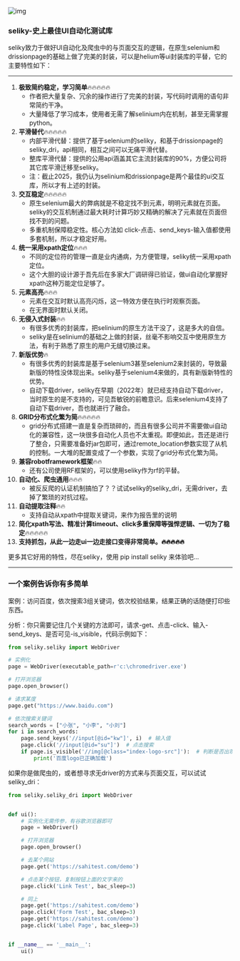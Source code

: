 ![img](seliky/seliky.jpg)

### seliky-史上最佳UI自动化测试库

seliky致力于做好UI自动化及爬虫中的与页面交互的逻辑，在原生selenium和drissionpage的基础上做了完美的封装，可以是helium等ui封装库的平替，它的主要特性如下：

------
1. **极致简约稳定，学习简单**🔥🔥🔥🔥🔥
   - 作者把大量复杂、冗余的操作进行了完美的封装，写代码时调用的语句非常简约干净。
   - 大量降低了学习成本，使用者无需了解selinium内在机制，甚至无需掌握python。
2. **平滑替代**🔥🔥🔥🔥🔥
   - 内部平滑代替：提供了基于selenium的seliky，和基于drissionpage的seliky_dri，api相同，相互之间可以无痛平滑代替。
   - 整库平滑代替：提供的公用api涵盖其它主流封装库的90%，方便公司将其它库平滑迁移至seliky。
   - 注：截止2025，我仍认为selinium和drissionpage是两个最佳的ui交互库，所以才有上述的封装。
3. **交互稳定**🔥🔥🔥🔥🔥
   - 原生selenium最大的弊病就是不稳定找不到元素，明明元素就在页面。seliky的交互机制通过最大耗时计算巧妙又精确的解决了元素就在页面但找不到的问题。
   - 多重机制保障稳定性。核心方法如 click-点击、send_keys-输入值都使用多套机制，所以才稳定好用。
4. **统一采用xpath定位**🔥🔥🔥
   - 不同的定位符的管理一直是业内通病，为方便管理，seliky统一采用xpath定位。
   - 这个大胆的设计源于吾先后在多家大厂调研得已验证，做ui自动化掌握好xpath这种万能定位足够了。
5. **元素高亮**🔥🔥🔥
   - 元素在交互时默认高亮闪烁，这一特效方便在执行时观察页面。
   - 在无界面时默认关闭。
6. **无侵入式封装**🔥🔥
   - 有很多优秀的封装库，把selinium的原生方法干没了，这是多大的自信。
   - seliky是在selinium的基础之上做的封装，丝毫不影响交互中使用原生方法，有利于熟悉了原生的用户无缝切换过来。
7. **新版优势**🔥
   - 有很多优秀的封装库是基于selenium3甚至selenium2来封装的，导致最新版的特性没体现出来。seliky基于selenium4来做的，具有新版新特性的优势。
   - 自动下载driver，seliky在早期（2022年）就已经支持自动下载driver，当时原生的是不支持的，可见吾敏锐的前瞻意识。后来selenium4支持了自动下载driver，吾也就进行了融合。
8. **GRID分布式化繁为简**🔥🔥🔥🔥🔥
   - grid分布式搭建一直是复杂而琐碎的，而且有很多公司并不需要做ui自动化的兼容性，这一块很多自动化人员也不太重视。即便如此，吾还是进行了整合，只需要准备好jar包即可，通过remote_location参数实现了从机的控制。一大堆的配置变成了一个参数，实现了grid分布式化繁为简。
9. **兼容robotframework框架**🔥🔥
   - 还有公司使用RF框架的，可以使用seliky作为rf的平替。
10. **自动化、爬虫通用**🔥🔥🔥
    - 被反反爬的认证机制搞怕了？？试试seliky的seliky_dri，无需driver，去掉了繁琐的对抗过程。
11. **自动提取注释**🔥🔥
    - 支持自动从xpath中提取关键词，来作为报告里的说明
12. **简化xpath写法、精准计算timeout、click多重保障等强悍逻辑、一切为了稳定**🔥🔥🔥🔥🔥
13. **支持抓包，从此一边走ui一边走接口变得非常简单。🔥🔥🔥🔥🔥**

更多其它好用的特性，尽在seliky，使用 pip install seliky 来体验吧...

------



### 一个案例告诉你有多简单

案例：访问百度，依次搜索3组关键词，依次校验结果，结果正确的话随便打印些东西。

分析：你只需要记住几个关键的方法即可，请求-get、点击-click、输入-send_keys、是否可见-is_visible，代码示例如下：

```python
from seliky.seliky import WebDriver

# 实例化
page = WebDriver(executable_path=r'c:\chromedriver.exe')

# 打开浏览器
page.open_browser()

# 请求某度
page.get("https://www.baidu.com")

# 依次搜索关键词
search_words = ["小张", "小李", "小刘"]
for i in search_words:
    page.send_keys('//input[@id="kw"]', i)  # 输入值
    page.click('//input[@id="su"]')  # 点击搜索
    if page.is_visible('//img[@class="index-logo-src"]'):  # 判断是否出现logo
        print('百度logo已正确加载')

```

如果你是做爬虫的，或者想寻求无driver的方式来与页面交互，可以试试seliky_dri：

```python
from seliky.seliky_dri import WebDriver


def ui():
    # 实例化无需传参，有谷歌浏览器即可
    page = WebDriver()

    # 打开浏览器
    page.open_browser()

    # 去某个网站
    page.get('https://sahitest.com/demo')

    # 点击某个按钮，复制按钮上面的文字来的
    page.click('Link Test', bac_sleep=3)

    # 同上
    page.get('https://sahitest.com/demo')
    page.click('Form Test', bac_sleep=3)
    page.get('https://sahitest.com/demo')
    page.click('Label Page', bac_sleep=3)


if __name__ == '__main__':
    ui()

```

